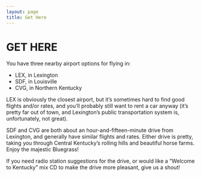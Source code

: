 ```yaml
---
layout: page
title: Get Here
---
```


# GET HERE

You have three nearby airport options for flying in:
- LEX, in Lexington
- SDF, in Louisville
- CVG, in Northern Kentucky

LEX is obviously the closest airport, but it’s sometimes hard to find good flights and/or rates, and you’ll probably still want to rent a car anyway (it’s pretty far out of town, and Lexington’s public transportation system is, unfortunately, not great).

SDF and CVG are both about an hour-and-fifteen-minute drive from Lexington, and generally have similar flights and rates. Either drive is pretty, taking you through Central Kentucky’s rolling hills and beautiful horse farms. Enjoy the majestic Bluegrass!

If you need radio station suggestions for the drive, or would like a “Welcome to Kentucky” mix CD to make the drive more pleasant, give us a shout!
